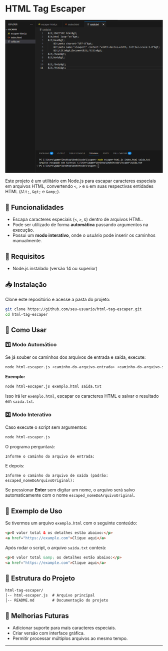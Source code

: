 # HTML Tag Escaper

![Escaper HTML](https://github.com/pedrromg01/Escaper-HTML-Text/blob/main/Escaper.png)

Este projeto é um utilitário em Node.js para escapar caracteres especiais em arquivos HTML, convertendo `<`, `>` e `&` em suas respectivas entidades HTML (`&lt;`, `&gt;` e `&amp;`).

## 🚀 Funcionalidades
- Escapa caracteres especiais (`<`, `>`, `&`) dentro de arquivos HTML.
- Pode ser utilizado de forma **automática** passando argumentos na execução.
- Possui um **modo interativo**, onde o usuário pode inserir os caminhos manualmente.

## 📌 Requisitos
- Node.js instalado (versão 14 ou superior)

## 📥 Instalação
Clone este repositório e acesse a pasta do projeto:

```sh
git clone https://github.com/seu-usuario/html-tag-escaper.git
cd html-tag-escaper
```

## 🔧 Como Usar

### 1️⃣ Modo Automático
Se já souber os caminhos dos arquivos de entrada e saída, execute:

```sh
node html-escaper.js <caminho-do-arquivo-entrada> <caminho-do-arquivo-saida>
```

**Exemplo:**
```sh
node html-escaper.js exemplo.html saida.txt
```
Isso irá ler `exemplo.html`, escapar os caracteres HTML e salvar o resultado em `saida.txt`.

### 2️⃣ Modo Interativo
Caso execute o script sem argumentos:
```sh
node html-escaper.js
```
O programa perguntará:
```
Informe o caminho do arquivo de entrada:
```
E depois:
```
Informe o caminho do arquivo de saída (padrão: escaped_nomeDoArquivoOriginal):
```
Se pressionar **Enter** sem digitar um nome, o arquivo será salvo automaticamente com o nome `escaped_nomeDoArquivoOriginal`.

## 📝 Exemplo de Uso
Se tivermos um arquivo `exemplo.html` com o seguinte conteúdo:
```html
<p>O valor total & os detalhes estão abaixo:</p>
<a href="https://example.com">Clique aqui</a>
```
Após rodar o script, o arquivo `saida.txt` conterá:
```html
<p>O valor total &amp; os detalhes estão abaixo:</p>
<a href="https://example.com">Clique aqui</a>
```

## 📂 Estrutura do Projeto
```
html-tag-escaper/
│-- html-escaper.js  # Arquivo principal
│-- README.md        # Documentação do projeto
```

## 🔄 Melhorias Futuras
- Adicionar suporte para mais caracteres especiais.
- Criar versão com interface gráfica.
- Permitir processar múltiplos arquivos ao mesmo tempo.

---

